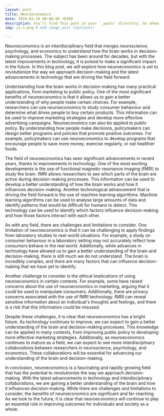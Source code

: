 ```yaml
---
layout: post
title: Neuroeconomics
date: 2024-01-10 00:00:00 +0300
description: You’ll find this post in your `_posts` directory. Go ahead and edit it and re-build the site to see your changes. # Add post description (optional)
img: js-1.png # Add image post (optional)

---
```


Neuroeconomics is an interdisciplinary field that merges neuroscience, psychology, and economics to understand how the brain works in decision-making processes. The subject has been around for decades, but with the latest improvements in technology, it is poised to make a significant impact in the future. In this blog post, we will explore how neuroeconomics is set to revolutionize the way we approach decision-making and the latest advancements in technology that are driving the field forward.

Understanding how the brain works in decision-making has many practical applications, from marketing to public policy. One of the most significant benefits of neuroeconomics is that it allows us to gain a better understanding of why people make certain choices. For example, researchers can use neuroeconomics to study consumer behaviour and determine what drives people to buy certain products. This information can be used to improve marketing strategies and develop more effective advertising campaigns. Neuroeconomics can also be applied to public policy. By understanding how people make decisions, policymakers can design better programs and policies that promote positive outcomes. For example, policymakers can use neuroeconomics to develop programs that encourage people to save more money, exercise regularly, or eat healthier foods.

The field of neuroeconomics has seen significant advancements in recent years, thanks to improvements in technology. One of the most exciting developments is the use of functional magnetic resonance imaging (fMRI) to study the brain. fMRI allows researchers to see which parts of the brain are active during decision-making processes. This information can be used to develop a better understanding of how the brain works and how it influences decision-making.
Another technological advancement that is driving the field forward is the use of machine learning algorithms. Machine learning algorithms can be used to analyse large amounts of data and identify patterns that would be difficult for humans to detect. This technology can be used to identify which factors influence decision-making and how those factors interact with each other.

As with any field, there are challenges and limitations to consider. One limitation of neuroeconomics is that it can be challenging to apply findings from laboratory studies to real-world situations. For example, a study on consumer behaviour in a laboratory setting may not accurately reflect how consumers behave in the real world. Additionally, while advances in technology have allowed us to gain a better understanding of the brain and decision-making, there is still much we do not understand. The brain is incredibly complex, and there are many factors that can influence decision-making that we have yet to identify.

Another challenge to consider is the ethical implications of using neuroeconomics in certain contexts. For example, some have raised concerns about the use of neuroeconomics in marketing, arguing that it could be used to manipulate consumers. Additionally, there are privacy concerns associated with the use of fMRI technology. fMRI can reveal sensitive information about an individual's thoughts and feelings, and there is a risk that this information could be misused.

Despite these challenges, it is clear that neuroeconomics has a bright future. As technology continues to improve, we can expect to gain a better understanding of the brain and decision-making processes. This knowledge can be applied in many contexts, from improving public policy to developing more effective marketing strategies. Additionally, as neuroeconomics continues to mature as a field, we can expect to see more interdisciplinary collaborations between researchers in neuroscience, psychology, and economics. These collaborations will be essential for advancing our understanding of the brain and decision-making.

In conclusion, neuroeconomics is a fascinating and rapidly growing field that has the potential to revolutionize the way we approach decision-making. With the latest advancements in technology and interdisciplinary collaborations, we are gaining a better understanding of the brain and how it influences decision-making. While there are challenges and limitations to consider, the benefits of neuroeconomics are significant and far-reaching. As we look to the future, it is clear that neuroeconomics will continue to play an essential role in improving outcomes for individuals and society as a whole.
